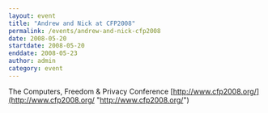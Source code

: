 ```yaml
---
layout: event
title: "Andrew and Nick at CFP2008"
permalink: /events/andrew-and-nick-cfp2008
date: 2008-05-20
startdate: 2008-05-20
enddate: 2008-05-23
author: admin
category: event
---
```


The Computers, Freedom & Privacy Conference
 [http://www.cfp2008.org/](http://www.cfp2008.org/ "http://www.cfp2008.org/")

